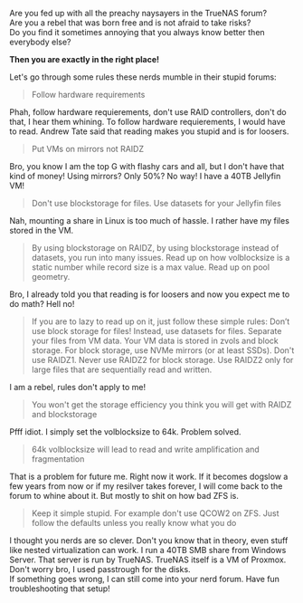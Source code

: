 Are you fed up with all the preachy naysayers in the TrueNAS forum?  
Are you a rebel that was born free and is not afraid to take risks?  
Do you find it sometimes annoying that you always know better then everybody else?  

**Then you are exactly in the right place!**  


Let's go through some rules these nerds mumble in their stupid forums:  

> Follow hardware requirements

Phah, follow hardware requierements, don't use RAID controllers, don't do that, I hear them whining. To follow hardware requierements, 
I would have to read. Andrew Tate said that reading makes you stupid and is for loosers. 

> Put VMs on mirrors not RAIDZ

Bro, you know I am the top G with flashy cars and all, but I don't have that kind of money! Using mirrors? Only 50%?
No way! I have a 40TB Jellyfin VM!

> Don't use blockstorage for files. Use datasets for your Jellyfin files 

Nah, mounting a share in Linux is too much of hassle. I rather have my files stored in the VM.

> By using blockstorage on RAIDZ, by using blockstorage instead of datasets, you run into many issues. Read up on how volblocksize is a static number while record size is a max value. Read up on pool geometry.

Bro, I already told you that reading is for loosers and now you expect me to do math? Hell no!

> If you are to lazy to read up on it, just follow these simple rules: Don’t use block storage for files! Instead, use datasets for files. Separate your files from VM data. Your VM data is stored in zvols and block storage. For block storage, use NVMe mirrors (or at least SSDs). Don't use RAIDZ1. Never use RAIDZ2 for block storage. Use RAIDZ2 only for large files that are sequentially read and written.

I am a rebel, rules don't apply to me!

> You won't get the storage efficiency you think you will get with RAIDZ and blockstorage

Pfff idiot. I simply set the volblocksize to 64k. Problem solved. 

> 64k volblocksize will lead to read and write amplification and fragmentation

That is a problem for future me. Right now it work. If it becomes dogslow a few years from now or if my resilver takes forever, I will come back to the forum to whine about it. But mostly to shit on how bad ZFS is. 

> Keep it simple stupid. For example don't use QCOW2 on ZFS. Just follow the defaults unless you really know what you do

I thought you nerds are so clever. Don't you know that in theory, even stuff like nested virtualization can work. I run a 40TB SMB share from Windows Server. That server is run by TrueNAS. TrueNAS itself is a VM of Proxmox. Don't worry bro, I used passtrough for the disks.  
If something goes wrong, I can still come into your nerd forum. Have fun troubleshooting that setup!



